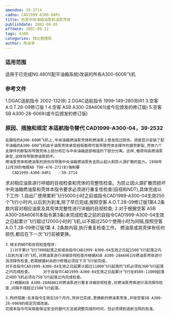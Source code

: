 ```yaml
---
amendno: 39-3714
cadno: CAD1999-A300-04R1
title: 检查中央油箱油泵和油泵壳体
publishdate: 2002-08-05
effdate: 2002-08-12
tags: A300
categories: 西北管理局
author: 陈岳亭
---
```


### 适用范围 
适用于已完成N0.4801(配平油箱系统)改装的所有A300-600R飞机

### 参考文件
1.DGAC适航指令 2002-132(B) 
2.DGAC适航指令 1999-149-280(B)R1 
    3.空客
 A.0.T.28-09修订版 1 
    4.空客
 ASB A300-28A6061(或今后颁发的修订版) 
    5.空客
 SB A300-28-6069(或今后颁发的修订版) 


### 原因、措施和规定 本适航指令替代 CAD1999-A300-04，39-2532 
    在服役的A300-600R飞机上,中央油箱燃油泵壳体和燃油泵上曾发现过损伤。调查显示安装了配平油箱的A300-600飞机由于油泵壳体承受扭矩载荷可能导致壳体支撑件的疲劳断裂,壳体六个支撑件的断裂将导致壳体上部分和它与中央油箱底部相连的下部分分离。这样,载荷将由燃油泵承受,这样将导致燃油泵损坏。 
    燃油泵壳体和燃油泵的损伤将导致中央油箱燃油泵失去防止起火和防火源扩散的能力。1998年12月30的电报AD T98-476-272(B)强制要
       CAD1999-A300-04R1   ／39-3714 
求对相应油泵进行祥细的目视检查和壳体的完整性检查。为防止因火源扩散而损坏中央油箱燃油泵和壳体本指令要求必须进行重复性检查(目视和NDT),具体完成以下工作: 
    1.自出厂使用累积飞行5000小时之前或指令CAD1999-A300-04生效250个飞行小时内,以后到为到准,除了早已完成,按照空客
A.O.T.28-09修订版1第4.2条款内容对相应油泵及其壳体完整性进行详细的目视检查; 
    2.对于根据空客 ASB A300-28A6061(本指令第3条)未完成检查之前的自指令CAD1999-A300-04生效之日起累计飞行超过12000小时的飞机,以不超过250个使用小时为间隔,按照空客A.O.T.28-09修订版1第
4.
2条款内容,执行重复检查工作。     燃油泵或其壳体有任何损伤,都应在下一次飞行前被更换。 

    3.相关的NDT和目视检查程序: 
      1)对于累计飞行7000起落之前或自指令CAD1999-A300-04生效之日起1500飞行起落之内(后到为准)的飞机,对燃油泵进行详细目视检查并根据ASB A300-28A6061对燃油泵壳体进行涡流探伤检查,若需根据ASB进行修理必须在下次飞行前完成。 
    对于自指令CAD1999-A300-04生效之日起累计超过11000飞行起落的飞机必须在300飞行起落之内完成检查。     对于自指令CAD1999-A300-04生效之日起累计飞行在8500-11000起落之间的飞机必须在750飞行起落之内完成检查。 
      2)根据ASB A300-28A6061对燃油泵进行重复详细目视检查,对燃油泵壳体进行涡流探伤检查,间隔不得超过1500飞行起落。 

    3.昀终措施:在本指令生效后18个月内,除非已完成,更换新的燃油泵壳体,并按空客SB A300-28-6069的规定完成改装。 
    完成本指令可采取能保证安全的替代方法或调整完成的时间，但必须得到适航当局的批准。
